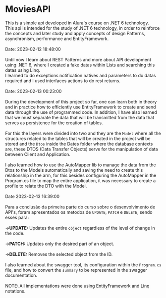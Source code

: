 # MoviesAPI
This is a simple api developed in Alura's course on .NET 6 technology.
</br>
This api is intended for the study of .NET 6 technology, in order to reinforce the concepts and later study and apply concepts of design Patterns,
asynchronism, performance and EntityFramework.
</br>
</br>
Date: 2023-02-12 18:48:00
</br>
</br>
Until now I learn about REST Patterns and more about API development using .NET 6, where I created a fake datas within Lists and searching this datas using Linq.
</br>
I learned to do exceptions notification natives and parameters to do datas required and I used interfaces actions to do rest returns.
</br>
</br>
Date: 2023-02-13 00:23:00
</br>
</br>
During the development of this project so far, one can learn both in theory and in practice how to efficiently use EntityFramework to create and send data through the use of programmed code. In addition, I have also learned that we must separate the data that will be transmitted from the data that serves as persistence for the creation of tables.
</br></br>
For this the layers were divided into two and they are the `Model` where all the structures related to the tables that will be created in the project will be stored and the `Dtos` inside the Dates folder where the database contexts are, these DTOS (Data Transfer Objects) serve for the manipulation of data between Client and Application.
</br></br>
I also learned how to use the AutoMapper lib to manage the data from the Dtos to the Models automatically and saving the need to create this relationship in the arm, for this besides configuring the AutoMapper in the Program.cs file to map the entire application, it was necessary to create a profile to relate the DTO with the Model.
</br></br>
Date 2023-02-13 16:39:00
</br></br>
Para a conclusão da primeira parte do curso sobre o desenvolvimento de API's, foram apresentados os metodos de `UPDATE`, `PATCH` e `DELETE`, sendo esses para:
</br></br>
  -><strong>UPDATE:</strong> Updates the entire `object` regardless of the level of change in the code.
</br></br>
-><strong>PATCH:</strong> Updates only the desired part of an object.
</br></br>
-><strong>DELETE:</strong> Removes the selected object from the ID.
</br></br>
I also learned about the swagger tool, its configuration within the `Program.cs` file, and how to convert the `summary` to be represented in the swagger documentation.
</br></br>
NOTE:.All implementations were done using EntityFramework and Linq notations.

